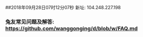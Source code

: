 ##2018年09月28日07时12分07秒 新址: 104.248.227.198
### 兔友常见问题及解答: https://github.com/wanggonging/d/blob/w/FAQ.md
